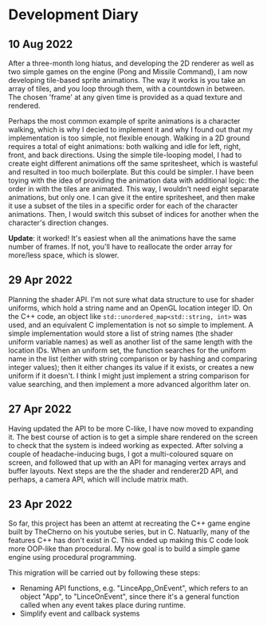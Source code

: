 # Development Diary

## 10 Aug 2022
After a three-month long hiatus, and developing the 2D renderer as well as two simple games on the engine (Pong and Missile Command), I am now developing tile-based sprite animations. The way it works is you take an array of tiles, and you loop through them, with a countdown in between. The chosen 'frame' at any given time is provided as a quad texture and rendered.

Perhaps the most common example of sprite animations is a character walking, which is why I decied to implement it and why I found out that my implementation is too simple, not flexible enough. Walking in a 2D ground requires a total of eight animations: both walking and idle for left, right, front, and back directions. Using the simple tile-looping model, I had to create eight different animations off the same spritesheet, which is wasteful and resulted in too much boilerplate. But this could be simpler. I have been toying with the idea of providing the animation data with additional logic: the order in with the tiles are animated. This way, I wouldn't need eight separate animations, but only one. I can give it the entire spritesheet, and then make it use a subset of the tiles in a specific order for each of the character animations. Then, I would switch this subset of indices for another when the character's direction changes.

**Update**: it worked! It's easiest when all the animations have the same number of frames. If not, you'll have to reallocate the order array for more/less space, which is slower.


## 29 Apr 2022
Planning the shader API. I'm not sure what data structure to use for shader uniforms, which hold a string name and an OpenGL location integer ID. On the C++ code, an object like `std::unordered_map<std::string, int>` was used, and an equivalent C implementation is not so simple to implement. A simple implementation would store a list of string names (the shader uniform variable names) as well as another list of the same length with the location IDs. When an uniform set, the function searches for the uniform name in the list (either with string comparison or by hashing and comparing integer values); then it either changes its value if it exists, or creates a new uniform if it doesn't. I think I might just implement a string comparison for value searching, and then implement a more advanced algorithm later on.

## 27 Apr 2022
Having updated the API to be more C-like, I have now moved to expanding it. The best course of action is to get a simple share rendered on the screen to check that the system is indeed working as expected. After solving a couple of headache-inducing bugs, I got a multi-coloured square on screen, and followed that up with an API for managing vertex arrays and buffer layouts. Next steps are the the shader and renderer2D API, and perhaps, a camera API, which will include matrix math.


## 23 Apr 2022
So far, this project has been an attemt at recreating the C++ game engine built by TheCherno on his youtube series, but in C. Natuarlly, many of the features C++ has don't exist in C. This ended up making this C code look more OOP-like than procedural. My now goal is to build a simple game engine using procedural programming.

This migration will be carried out by following these steps:

* Renaming API functions, e.g. "LinceApp\_OnEvent", which refers to an object "App", to "LinceOnEvent", since there it's a general function called when any event takes place during runtime.
* Simplify event and callback systems


